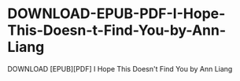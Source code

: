 # DOWNLOAD-EPUB-PDF-I-Hope-This-Doesn-t-Find-You-by-Ann-Liang
DOWNLOAD [EPUB][PDF] I Hope This Doesn't Find You by Ann Liang

